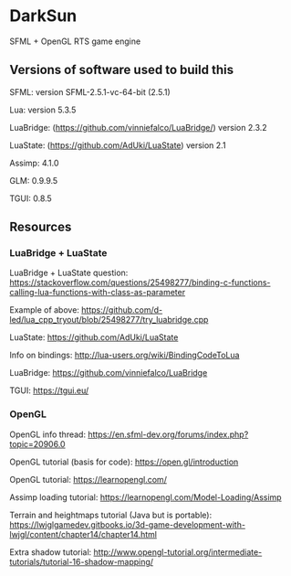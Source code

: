 # DarkSun

SFML + OpenGL RTS game engine

## Versions of software used to build this
SFML: version SFML-2.5.1-vc-64-bit (2.5.1)

Lua: version 5.3.5

LuaBridge: (https://github.com/vinniefalco/LuaBridge/) version 2.3.2

LuaState: (https://github.com/AdUki/LuaState) version 2.1

Assimp: 4.1.0

GLM: 0.9.9.5

TGUI: 0.8.5

## Resources
### LuaBridge + LuaState
LuaBridge + LuaState question: https://stackoverflow.com/questions/25498277/binding-c-functions-calling-lua-functions-with-class-as-parameter

Example of above: https://github.com/d-led/lua_cpp_tryout/blob/25498277/try_luabridge.cpp

LuaState: https://github.com/AdUki/LuaState

Info on bindings: http://lua-users.org/wiki/BindingCodeToLua

LuaBridge: https://github.com/vinniefalco/LuaBridge

TGUI: https://tgui.eu/

### OpenGL
OpenGL info thread: https://en.sfml-dev.org/forums/index.php?topic=20906.0

OpenGL tutorial (basis for code): https://open.gl/introduction

OpenGL tutorial: https://learnopengl.com/

Assimp loading tutorial: https://learnopengl.com/Model-Loading/Assimp

Terrain and heightmaps tutorial (Java but is portable): https://lwjglgamedev.gitbooks.io/3d-game-development-with-lwjgl/content/chapter14/chapter14.html

Extra shadow tutorial: http://www.opengl-tutorial.org/intermediate-tutorials/tutorial-16-shadow-mapping/

